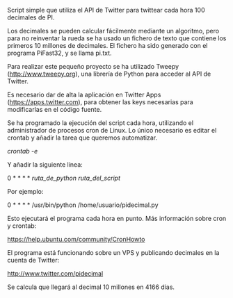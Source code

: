 Script simple que utiliza el API de Twitter para twittear cada hora 100 decimales de PI.

Los decimales se pueden calcular fácilmente mediante un algoritmo, pero para no reinventar la rueda se ha usado un fichero de texto que contiene los primeros 10 millones de decimales. El fichero ha sido generado con el programa PiFast32, y se llama pi.txt.

Para realizar este pequeño proyecto se ha utilizado Tweepy (http://www.tweepy.org), una librería de Python para acceder al API de Twitter.

Es necesario dar de alta la aplicación en Twitter Apps (https://apps.twitter.com), para obtener las keys necesarias para modificarlas en el código fuente.

Se ha programado la ejecución del script cada hora, utilizando el administrador de procesos cron de Linux. Lo único necesario es editar el crontab y añadir la tarea que queremos automatizar.

*crontab -e*

Y añadir la siguiente línea:

0 * * * * *ruta_de_python* *ruta_del_script*

Por ejemplo:

0 * * * * /usr/bin/python /home/usuario/pidecimal.py

Esto ejecutará el programa cada hora en punto. Más información sobre cron y crontab:

https://help.ubuntu.com/community/CronHowto

El programa está funcionando sobre un VPS y publicando decimales en la cuenta de Twitter:

http://www.twitter.com/pidecimal

Se calcula que llegará al decimal 10 millones en 4166 días.
